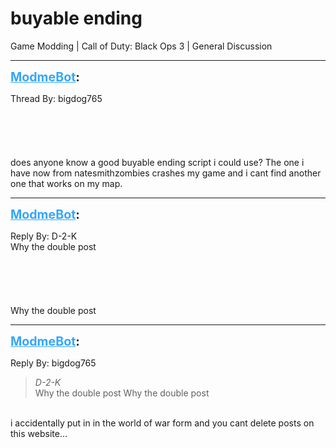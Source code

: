 # buyable ending
Game Modding | Call of Duty: Black Ops 3 | General Discussion

---
<strong style="font-size: 1.4em;"><span style="text-decoration: underline;text-decoration-color: #34a7f9;"><span style="color:#34a7f9;">ModmeBot</span></span>:</strong>

<p>Thread By: bigdog765<br /><br /><br /><br /><br /><br />does anyone know a good buyable ending script i could use? The one i have now from natesmithzombies crashes my game and i cant find another one that works on my map.</p>

---
<strong style="font-size: 1.4em;"><span style="text-decoration: underline;text-decoration-color: #34a7f9;"><span style="color:#34a7f9;">ModmeBot</span></span>:</strong>

<p>Reply By: D-2-K<br />Why the double post<br /> <br /> <br /> <br /> <br /> <br />Why the double post</p>

---
<strong style="font-size: 1.4em;"><span style="text-decoration: underline;text-decoration-color: #34a7f9;"><span style="color:#34a7f9;">ModmeBot</span></span>:</strong>

<p>Reply By: bigdog765<br /><blockquote><em>D-2-K</em><br />Why the double post           Why the double post</blockquote><br /> i accidentally put in in the world of war form and you cant delete posts on this website...</p>
